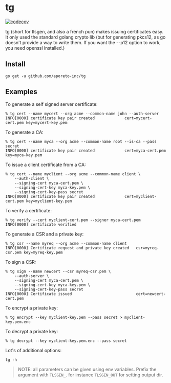 # tg

[![codecov](https://codecov.io/gh/aporeto-inc/tg/branch/master/graph/badge.svg)](https://codecov.io/gh/aporeto-inc/tg)

tg (short for tlsgen, and also a french pun) makes issuing certificates easy. It only used the standard golang crypto lib (but for generating pkcs12, as go doesn't provide a way to write them. If you want the --p12 option to work, you need openssl installed.)

## Install

    go get -u github.com/aporeto-inc/tg

## Examples

To generate a self signed server certificate:

    % tg cert --name mycert --org acme --common-name john --auth-server
    INFO[0000] certificate key pair created             cert=mycert-cert.pem key=mycert-key.pem

To generate a CA:

    % tg cert --name myca --org acme --common-name root --is-ca --pass secret
    INFO[0000] certificate key pair created             cert=myca-cert.pem key=myca-key.pem

To issue a client certificate from a CA:

    % tg cert --name myclient --org acme --common-name client \
        --auth-client \
        --signing-cert myca-cert.pem \
        --signing-cert-key myca-key.pem \
        --signing-cert-key-pass secret
    INFO[0000] certificate key pair created             cert=myclient-cert.pem key=myclient-key.pem

To verify a certificate:

    % tg verify --cert myclient-cert.pem --signer myca-cert.pem
    INFO[0000] certificate verified

To generate a CSR and a private key:

    % tg csr --name myreq --org acme --common-name client
    INFO[0000] Certificate request and private key created   csr=myreq-csr.pem key=myreq-key.pem

To sign a CSR:

    % tg sign --name newcert --csr myreq-csr.pem \
        --auth-server \
        --signing-cert myca-cert.pem \
        --signing-cert-key myca-key.pem \
        --signing-cert-key-pass secret
    INFO[0000] Certificate issued                            cert=newcert-cert.pem

To encrypt a private key:

    % tg encrypt --key myclient-key.pem --pass secret > myclient-key.pem.enc

To decrypt a private key:

    % tg decrypt --key myclient-key.pem.enc --pass secret

Lot's of additional options:

    tg -h

> NOTE: all parameters can be given using env variables. Prefix the argument with `TLSGEN_`. for instance `TLSGEN_OUT` for setting output dir.
